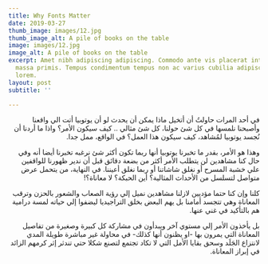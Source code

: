 ```yaml
---
title: Why Fonts Matter
date: 2019-03-27
thumb_image: images/12.jpg
thumb_image_alt: A pile of books on the table
image: images/12.jpg
image_alt: A pile of books on the table
excerpt: Amet nibh adipiscing adipiscing. Commodo ante vis placerat interdum massa
  massa primis. Tempus condimentum tempus non ac varius cubilia adipiscing placerat
  lorem.
layout: post
subtitle: ''

---
```

<div dir="rtl">
في أحد المرات حاولتُ أن أتخيل ماذا يمكن أن يحدث لو أن يوتوبيا أتت الي واقعنا وأصبحنا نلمسها في كل شئ حولنا، كل شئ مثالي .. كيف سيكون الأمر؟ واذا ما أردنا أن نُجسد يوتوبيا لمُشاهد، كيف سيكون هذا العمل؟ في الواقع، ممل جدا. 

وهذا هو الأمر، بقدر ما تخبرنا يوتوبيا أنها ربما تكون أكثر شئ نرغبه 
تخبرنا أيضا أنه وفي حال كنا مشاهدين لن يتطلب الأمر أكثر من بضعة دقائق قبل أن ندير ظهورنا للواقفين علي خشبة المسرح أو نغلق شاشاتنا أو ربما نغلق أعيننا. في النهاية، من يتحمل عرض متواصل لتسلسل من الأحداث المثالية؟ أين الحبكة؟ لا معاناة؟! 

كلنا وإن كنا حتما مؤديين لازلنا مشاهدين نميل إلي رؤية الصعاب والشعور بالحزن وترقب المعاناة وهي تتجسد أمامنا بل يهم البعض بخلق التراجيديا ليضفوا إلي حياته لمسة درامية هم بالتأكيد في غني عنها.

بل يأخذون الأمر إلي مستوي آخر ويبدأون في مشاركة كل كبيرة وصغيرة من تفاصيل المعاناة التي يمرون بها -او يظنون أنها كذلك- في محاولة غير مباشرة طويلة المدي لانتزاع الجَلَد وسحق بقايا الأمل التي لا تكاد تجتمع لتصنع شكلا حتي تندثر إثر كرمهم الزائد في إبراز المعاناة.


</div>